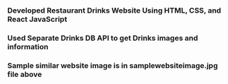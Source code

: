 ### Developed Restaurant Drinks Website Using HTML, CSS, and React JavaScript ###
### Used Separate Drinks DB API to get Drinks images and information ###
### Sample similar website image is in samplewebsiteimage.jpg file above ###

